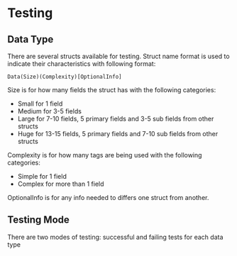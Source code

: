 # Testing

## Data Type
There are several structs available for testing. Struct name format is used to indicate their characteristics with following format:

`Data(Size)(Complexity)[OptionalInfo]`

Size is for how many fields the struct has with the following categories:
- Small for 1 field
- Medium for 3-5 fields
- Large for 7-10 fields, 5 primary fields and 3-5 sub fields from other structs
- Huge for 13-15 fields, 5 primary fields and 7-10 sub fields from other structs

 Complexity is for how many tags are being used with the following categories:
 - Simple for 1 field
 - Complex for more than 1 field

 OptionalInfo is for any info needed to differs one struct from another.

## Testing Mode
There are two modes of testing: successful and failing tests for each data type